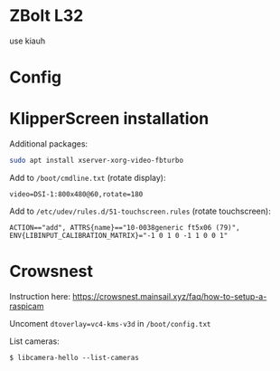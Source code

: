 # ZBolt L32

use kiauh

# Config

# KlipperScreen installation

Additional packages:
```sh
sudo apt install xserver-xorg-video-fbturbo
```

Add to `/boot/cmdline.txt` (rotate display):
```
video=DSI-1:800x480@60,rotate=180
```

Add to `/etc/udev/rules.d/51-touchscreen.rules` (rotate touchscreen):
```
ACTION=="add", ATTRS{name}=="10-0038generic ft5x06 (79)", ENV{LIBINPUT_CALIBRATION_MATRIX}="-1 0 1 0 -1 1 0 0 1"
```

# Crowsnest

Instruction here:
https://crowsnest.mainsail.xyz/faq/how-to-setup-a-raspicam

Uncoment `dtoverlay=vc4-kms-v3d` in `/boot/config.txt`

List cameras:
```
$ libcamera-hello --list-cameras
```
